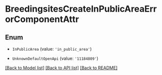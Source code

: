 # BreedingsitesCreateInPublicAreaErrorComponentAttr


## Enum

* `InPublicArea` (value: `'in_public_area'`)

* `UnknownDefaultOpenApi` (value: `'11184809'`)

[[Back to Model list]](../README.md#documentation-for-models) [[Back to API list]](../README.md#documentation-for-api-endpoints) [[Back to README]](../README.md)
